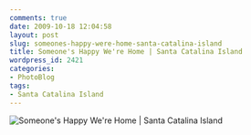 ```yaml
---
comments: true
date: 2009-10-18 12:04:58
layout: post
slug: someones-happy-were-home-santa-catalina-island
title: Someone's Happy We're Home | Santa Catalina Island
wordpress_id: 2421
categories:
- PhotoBlog
tags:
- Santa Catalina Island
---
```


![Someone's Happy We're Home | Santa Catalina Island](http://ryanfitzer.com/main/wp-content/uploads/2009/10/catalina-island-35.jpg)
